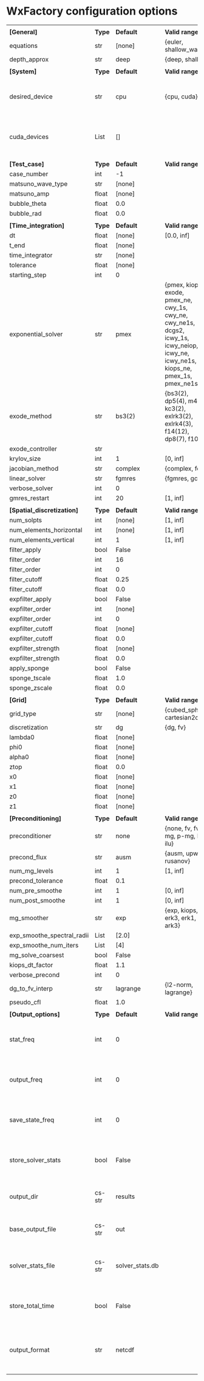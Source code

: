 # WxFactory configuration options

| | | | | |
| - | - | - | - | - |
| | | | | |
 | **[General]**         | **Type**  | **Default**  | **Valid range**           | **Description**  | 
   | equations             | str   | [none]    | {euler, shallow_water}           |   | 
   | depth_approx          | str   | deep      | {deep, shallow}                  |   | 
| | | | | |
 | **[System]**          | **Type**  | **Default**  | **Valid range**           | **Description**  | 
   | desired_device        | str   | cpu       | {cpu, cuda}                      | Physical backend to run the computation on  | 
   | cuda_devices          | List  | []        |                                  | List of Nvidia physical device to use  | 
| | | | | |
 | **[Test_case]**       | **Type**  | **Default**  | **Valid range**           | **Description**  | 
   | case_number           | int   | -1        |                                  |   | 
   | matsuno_wave_type     | str   | [none]    |                                  |   | 
   | matsuno_amp           | float  | [none]   |                                  |   | 
   | bubble_theta          | float  | 0.0      |                                  |   | 
   | bubble_rad            | float  | 0.0      |                                  |   | 
| | | | | |
 | **[Time_integration]**  | **Type**  | **Default**  | **Valid range**         | **Description**  | 
   | dt                    | float  | [none]   | [0.0, inf]                       |   | 
   | t_end                 | float  | [none]   |                                  |   | 
   | time_integrator       | str   | [none]    |                                  |   | 
   | tolerance             | float  | [none]   |                                  |   | 
   | starting_step         | int   | 0         |                                  |   | 
   | exponential_solver    | str   | pmex      | {pmex, kiops, exode, pmex_ne, cwy_1s, cwy_ne, cwy_ne1s, dcgs2, icwy_1s, icwy_neiop, icwy_ne, icwy_ne1s, kiops_ne, pmex_1s, pmex_ne1s}  |   | 
   | exode_method          | str   | bs3(2)    | {bs3(2), dp5(4), m4(3), kc3(2), exlrk3(2), exlrk4(3), f14(12), dp8(7), f10(8)}  |   | 
   | exode_controller      | str   |           |                                  |   | 
   | krylov_size           | int   | 1         | [0, inf]                         |   | 
   | jacobian_method       | str   | complex   | {complex, fd}                    |   | 
   | linear_solver         | str   | fgmres    | {fgmres, gcrot}                  |   | 
   | verbose_solver        | int   | 0         |                                  |   | 
   | gmres_restart         | int   | 20        | [1, inf]                         |   | 
| | | | | |
 | **[Spatial_discretization]**  | **Type**  | **Default**  | **Valid range**   | **Description**  | 
   | num_solpts            | int   | [none]    | [1, inf]                         |   | 
   | num_elements_horizontal  | int  | [none]  | [1, inf]                         |   | 
   | num_elements_vertical  | int  | 1         | [1, inf]                         |   | 
   | filter_apply          | bool  | False     |                                  |   | 
   | filter_order          | int   | 16        |                                  |   | 
   | filter_order          | int   | 0         |                                  |   | 
   | filter_cutoff         | float  | 0.25     |                                  |   | 
   | filter_cutoff         | float  | 0.0      |                                  |   | 
   | expfilter_apply       | bool  | False     |                                  |   | 
   | expfilter_order       | int   | [none]    |                                  |   | 
   | expfilter_order       | int   | 0         |                                  |   | 
   | expfilter_cutoff      | float  | [none]   |                                  |   | 
   | expfilter_cutoff      | float  | 0.0      |                                  |   | 
   | expfilter_strength    | float  | [none]   |                                  |   | 
   | expfilter_strength    | float  | 0.0      |                                  |   | 
   | apply_sponge          | bool  | False     |                                  |   | 
   | sponge_tscale         | float  | 1.0      |                                  |   | 
   | sponge_zscale         | float  | 0.0      |                                  |   | 
| | | | | |
 | **[Grid]**            | **Type**  | **Default**  | **Valid range**           | **Description**  | 
   | grid_type             | str   | [none]    | {cubed_sphere, cartesian2d}      |   | 
   | discretization        | str   | dg        | {dg, fv}                         |   | 
   | lambda0               | float  | [none]   |                                  |   | 
   | phi0                  | float  | [none]   |                                  |   | 
   | alpha0                | float  | [none]   |                                  |   | 
   | ztop                  | float  | 0.0      |                                  |   | 
   | x0                    | float  | [none]   |                                  |   | 
   | x1                    | float  | [none]   |                                  |   | 
   | z0                    | float  | [none]   |                                  |   | 
   | z1                    | float  | [none]   |                                  |   | 
| | | | | |
 | **[Preconditioning]**  | **Type**  | **Default**  | **Valid range**          | **Description**  | 
   | preconditioner        | str   | none      | {none, fv, fv-mg, p-mg, lu, ilu}  |   | 
   | precond_flux          | str   | ausm      | {ausm, upwind, rusanov}          |   | 
   | num_mg_levels         | int   | 1         | [1, inf]                         |   | 
   | precond_tolerance     | float  | 0.1      |                                  |   | 
   | num_pre_smoothe       | int   | 1         | [0, inf]                         |   | 
   | num_post_smoothe      | int   | 1         | [0, inf]                         |   | 
   | mg_smoother           | str   | exp       | {exp, kiops, erk3, erk1, ark3}   |   | 
   | exp_smoothe_spectral_radii  | List  | [2.0]  |                               |   | 
   | exp_smoothe_num_iters  | List  | [4]      |                                  |   | 
   | mg_solve_coarsest     | bool  | False     |                                  |   | 
   | kiops_dt_factor       | float  | 1.1      |                                  |   | 
   | verbose_precond       | int   | 0         |                                  |   | 
   | dg_to_fv_interp       | str   | lagrange  | {l2-norm, lagrange}              |   | 
   | pseudo_cfl            | float  | 1.0      |                                  |   | 
| | | | | |
 | **[Output_options]**  | **Type**  | **Default**  | **Valid range**           | **Description**  | 
   | stat_freq             | int   | 0         |                                  | Frequency in timesteps at which to print block stats  | 
   | output_freq           | int   | 0         |                                  | Frequency in timesteps at which to store the solution  | 
   | save_state_freq       | int   | 0         |                                  | Frequency in timesteps at which to save the state vector  | 
   | store_solver_stats    | bool  | False     |                                  | Whether to store solver stats (at every timestep)  | 
   | output_dir            | cs-str  | results  |                                 | Directory where to store all the output  | 
   | base_output_file      | cs-str  | out     |                                  | Name of file where to store the solution  | 
   | solver_stats_file     | cs-str  | solver_stats.db  |                         | SQL file where to store statistics for this run  | 
   | store_total_time      | bool  | False     |                                  | Whether to output total runtime in seconds to a file  | 
   | output_format         | str   | netcdf    |                                  | Desired format to use for storing simulation results.  | 
